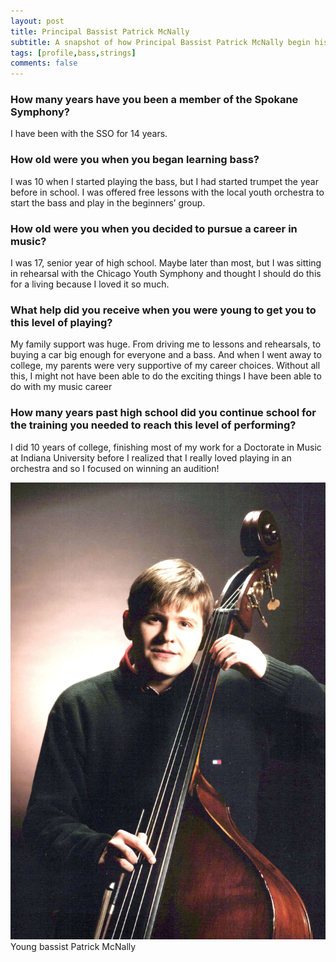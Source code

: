 ```yaml
---
layout: post
title: Principal Bassist Patrick McNally
subtitle: A snapshot of how Principal Bassist Patrick McNally begin his professional music career
tags: [profile,bass,strings]
comments: false
---
```


### How many years have you been a member of the Spokane Symphony?

I have been with the SSO for 14 years.

### How old were you when you began learning bass?

I was 10 when I started playing the bass, but I had started trumpet the year
before in school.  I was offered free lessons with the local youth orchestra to
start the bass and play in the beginners’ group. 

### How old were you when you decided to pursue a career in music?

I was 17, senior year of high school.  Maybe later than most, but I was sitting
in rehearsal with the Chicago Youth Symphony and thought I should do this for a
living because I loved it so much. 

### What help did you receive when you were young to get you to this level of playing?

My family support was huge. From driving me to lessons and rehearsals, to
buying a car big enough for everyone and a bass. And when I went away to
college, my parents were very supportive of my career choices. Without all
this, I might not have been able to do the exciting things I have been able to
do with my music career

### How many years past high school did you continue school for the training you needed to reach this level of performing?

I did 10 years of college, finishing most of my work for a Doctorate in Music
at Indiana University before I realized that I really loved playing in an
orchestra and so I focused on winning an audition!

![Young bassist Patrick McNally](/assets/img/2023-09-01-Patrick/PatrickMcNally.jpg)
Young bassist Patrick McNally
